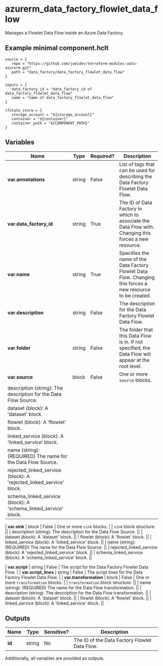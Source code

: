 # azurerm_data_factory_flowlet_data_flow

Manages a Flowlet Data Flow inside an Azure Data Factory.

## Example minimal component.hclt

```hcl
source = {
   repo = "https://github.com/jumidev/terraform-modules-auto-azurerm.git" 
   path = "data_factory/data_factory_flowlet_data_flow" 
}

inputs = {
   data_factory_id = "data_factory_id of data_factory_flowlet_data_flow" 
   name = "name of data_factory_flowlet_data_flow" 
}

tfstate_store = {
   storage_account = "${storage_account}" 
   container = "${container}" 
   container_path = "${COMPONENT_PATH}" 
}

```

## Variables

| Name | Type | Required? |  Description |
| ---- | ---- | --------- |  ----------- |
| **var.annotations** | string | False | List of tags that can be used for describing the Data Factory Flowlet Data Flow. | 
| **var.data_factory_id** | string | True | The ID of Data Factory in which to associate the Data Flow with. Changing this forces a new resource. | 
| **var.name** | string | True | Specifies the name of the Data Factory Flowlet Data Flow. Changing this forces a new resource to be created. | 
| **var.description** | string | False | The description for the Data Factory Flowlet Data Flow. | 
| **var.folder** | string | False | The folder that this Data Flow is in. If not specified, the Data Flow will appear at the root level. | 
| **var.source** | block | False | One or more `source` blocks. | | `source` block structure: || 
|   description (string): The description for the Data Flow Source. ||
|   dataset (block): A 'dataset' block. ||
|   flowlet (block): A 'flowlet' block. ||
|   linked_service (block): A 'linked_service' block. ||
|   name (string): (REQUIRED) The name for the Data Flow Source. ||
|   rejected_linked_service (block): A 'rejected_linked_service' block. ||
|   schema_linked_service (block): A 'schema_linked_service' block. ||

| **var.sink** | block | False | One or more `sink` blocks. | | `sink` block structure: || 
|   description (string): The description for the Data Flow Source. ||
|   dataset (block): A 'dataset' block. ||
|   flowlet (block): A 'flowlet' block. ||
|   linked_service (block): A 'linked_service' block. ||
|   name (string): (REQUIRED) The name for the Data Flow Source. ||
|   rejected_linked_service (block): A 'rejected_linked_service' block. ||
|   schema_linked_service (block): A 'schema_linked_service' block. ||

| **var.script** | string | False | The script for the Data Factory Flowlet Data Flow. | 
| **var.script_lines** | string | False | The script lines for the Data Factory Flowlet Data Flow. | 
| **var.transformation** | block | False | One or more `transformation` blocks. | | `transformation` block structure: || 
|   name (string): (REQUIRED) The name for the Data Flow transformation. ||
|   description (string): The description for the Data Flow transformation. ||
|   dataset (block): A 'dataset' block. ||
|   flowlet (block): A 'flowlet' block. ||
|   linked_service (block): A 'linked_service' block. ||




## Outputs

| Name | Type | Sensitive? | Description |
| ---- | ---- | --------- | --------- |
| **id** | string | No  | The ID of the Data Factory Flowlet Data Flow. | 

Additionally, all variables are provided as outputs.
